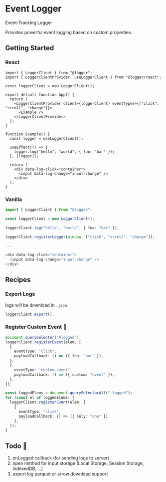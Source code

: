 # Event Logger

Event-Tracking Logger

Provides powerful event logging based on custom properties.

## Getting Started

### React

```tsx
import { LoggerClient } from "@logger";
import { LoggerClientProvider, useLoggerClient } from "@logger/react";

const loggerClient = new LoggerClient();

export default function App() {
  return (
    <LoggerClientProvider client={loggerClient} eventTypes={["click", "scroll", "change"]}>
      <Example />
    </LoggerClientProvider>
  );
}

function Example() {
  const logger = useLoggerClient();

  useEffect(() => {
    logger.log("hello", "world", { foo: "bar" });
  }, [logger]);

  return (
    <div data-log-click="container">
      <input data-log-change="input-change" />
    </div>
  );
}
```

### Vanilla

```typescript
import { LoggerClient } from "@logger";

const loggerClient = new LoggerClient();

loggerClient.log("hello", "world", { foo: "bar" });

loggerClient.registerLogger(window, ["click", "scroll", "change"]);

...

<div data-log-click="container">
  <input data-log-change="input-change" />
</div>
```

## Recipes

### Export Logs

logs will be download in `.json`

```typescript
loggerClient.export();
```

### Register Custom Event 🚧

```typescript
document.querySelector("#logged");
loggerClient.registerEvent(elem, [
  {
    eventType: "click",
    payloadCallback: () => ({ foo: "bar" }),
  },
  {
    eventType: "curtom-event",
    payloadCallback: () => ({ custom: "event" }),
  },
]);

const loggedElems = document.querySelectorAll(".logged");
for (const el of loggedElems) {
  loggerClient.registerEvent(elem, [
    {
      eventType: "click",
      payloadCallback: () => ({ only: "one" }),
    },
  ]);
}
```

## Todo 🚧

1. onLogged callback (for sending logs to server)
2. open method for input storage (Local Storage, Session Storage, IndexedDB, ...)
3. export log parquet or arrow download support
